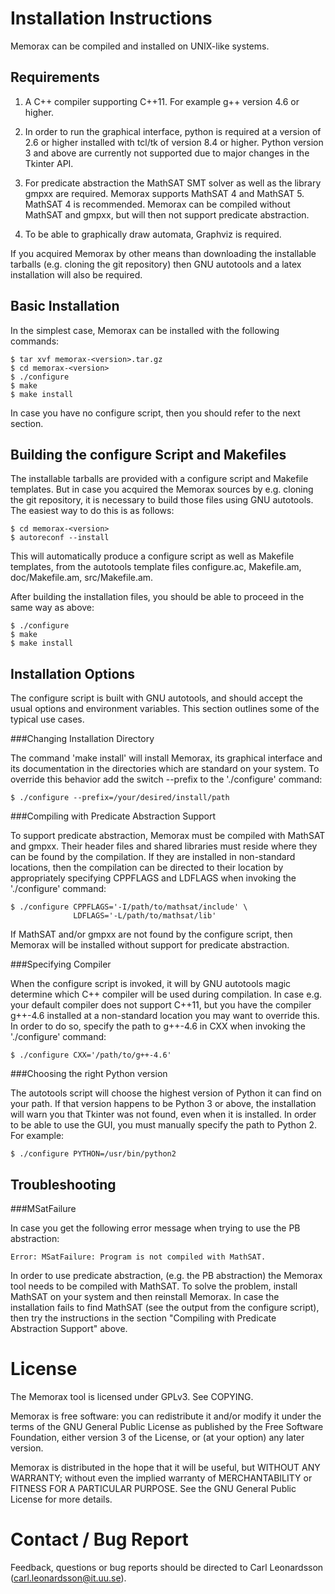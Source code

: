 Installation Instructions
=========================

Memorax can be compiled and installed on UNIX-like systems.

Requirements
------------

  1. A C++ compiler supporting C++11. For example g++ version 4.6 or
     higher.

  2. In order to run the graphical interface, python is required at a
     version of 2.6 or higher installed with tcl/tk of version 8.4 or
     higher. Python version 3 and above are currently not supported
     due to major changes in the Tkinter API.

  3. For predicate abstraction the MathSAT SMT solver as well as the
     library gmpxx are required. Memorax supports MathSAT 4 and
     MathSAT 5. MathSAT 4 is recommended. Memorax can be compiled
     without MathSAT and gmpxx, but will then not support predicate
     abstraction.

  4. To be able to graphically draw automata, Graphviz is required.

  If you acquired Memorax by other means than downloading the
  installable tarballs (e.g. cloning the git repository) then GNU
  autotools and a latex installation will also be required.

Basic Installation
------------------

   In the simplest case, Memorax can be installed with the following
   commands:

    $ tar xvf memorax-<version>.tar.gz
    $ cd memorax-<version>
    $ ./configure
    $ make
    $ make install

   In case you have no configure script, then you should refer to the
   next section.

Building the configure Script and Makefiles
-------------------------------------------

   The installable tarballs are provided with a configure script and
   Makefile templates. But in case you acquired the Memorax sources by
   e.g. cloning the git repository, it is necessary to build those
   files using GNU autotools. The easiest way to do this is as
   follows:

    $ cd memorax-<version>
    $ autoreconf --install

   This will automatically produce a configure script as well as
   Makefile templates, from the autotools template files configure.ac,
   Makefile.am, doc/Makefile.am, src/Makefile.am.

   After building the installation files, you should be able to
   proceed in the same way as above:

    $ ./configure
    $ make
    $ make install
    
Installation Options
--------------------

   The configure script is built with GNU autotools, and should accept
   the usual options and environment variables. This section outlines
   some of the typical use cases.

###Changing Installation Directory

   The command 'make install' will install Memorax, its graphical
   interface and its documentation in the directories which are
   standard on your system. To override this behavior add the switch
   --prefix to the './configure' command:

    $ ./configure --prefix=/your/desired/install/path

###Compiling with Predicate Abstraction Support

   To support predicate abstraction, Memorax must be compiled with
   MathSAT and gmpxx. Their header files and shared libraries must
   reside where they can be found by the compilation. If they are
   installed in non-standard locations, then the compilation can be
   directed to their location by appropriately specifying CPPFLAGS and
   LDFLAGS when invoking the './configure' command:

    $ ./configure CPPFLAGS='-I/path/to/mathsat/include' \
                  LDFLAGS='-L/path/to/mathsat/lib'

   If MathSAT and/or gmpxx are not found by the configure script, then
   Memorax will be installed without support for predicate abstraction.

###Specifying Compiler

   When the configure script is invoked, it will by GNU autotools
   magic determine which C++ compiler will be used during
   compilation. In case e.g. your default compiler does not support
   C++11, but you have the compiler g++-4.6 installed at a
   non-standard location you may want to override this. In order to do
   so, specify the path to g++-4.6 in CXX when invoking the
   './configure' command:

    $ ./configure CXX='/path/to/g++-4.6'

###Choosing the right Python version

   The autotools script will choose the highest version of Python it
   can find on your path. If that version happens to be Python 3 or
   above, the installation will warn you that Tkinter was not found,
   even when it is installed. In order to be able to use the GUI, you
   must manually specify the path to Python 2. For example:

    $ ./configure PYTHON=/usr/bin/python2

Troubleshooting
---------------

###MSatFailure

   In case you get the following error message when trying to use the
   PB abstraction:

    Error: MSatFailure: Program is not compiled with MathSAT.

   In order to use predicate abstraction, (e.g. the PB abstraction)
   the Memorax tool needs to be compiled with MathSAT. To solve the
   problem, install MathSAT on your system and then reinstall
   Memorax. In case the installation fails to find MathSAT (see the
   output from the configure script), then try the instructions in the
   section "Compiling with Predicate Abstraction Support" above.

License
=======

   The Memorax tool is licensed under GPLv3. See COPYING.

   Memorax is free software: you can redistribute it and/or modify it
   under the terms of the GNU General Public License as published by
   the Free Software Foundation, either version 3 of the License, or
   (at your option) any later version.

   Memorax is distributed in the hope that it will be useful, but
   WITHOUT ANY WARRANTY; without even the implied warranty of
   MERCHANTABILITY or FITNESS FOR A PARTICULAR PURPOSE.  See the GNU
   General Public License for more details.

Contact / Bug Report
====================

   Feedback, questions or bug reports should be directed to Carl
   Leonardsson (carl.leonardsson@it.uu.se).
